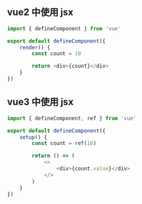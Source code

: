 ##

## vue2 中使用 jsx

```javascript
import { defineComponent } from 'vue'

export default defineComponent({
    render() {
        const count = 10

        return <div>{count}</div>
    }
})
```

## vue3 中使用 jsx

```javascript
import { defineComponent, ref } from 'vue'

export default defineComponent({
    setup() {
        const count = ref(10)

        return () => (
            <>
                <div>{count.value}</div>
            </>
        )
    }
})
```

